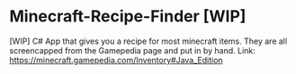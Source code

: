# Minecraft-Recipe-Finder [WIP]
[WIP] C# App that gives you a recipe for most minecraft items. 
They are all screencapped from the Gamepedia page and put in by hand. Link: https://minecraft.gamepedia.com/Inventory#Java_Edition
